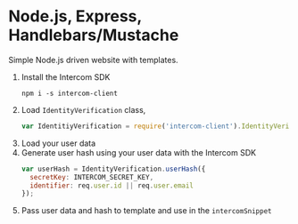 # Node.js, Express, Handlebars/Mustache

Simple Node.js driven website with templates.

1. Install the Intercom SDK
    ```
    npm i -s intercom-client
    ```
1. Load `IdentityVerification` class,
    ```js
    var IdentitiyVerification = require('intercom-client').IdentityVerification;
    ```
1. Load your user data
1. Generate user hash using your user data with the Intercom SDK
    ```js
    var userHash = IdentityVerification.userHash({
      secretKey: INTERCOM_SECRET_KEY,
      identifier: req.user.id || req.user.email
    });
    ```
1. Pass user data and hash to template and use in the `intercomSnippet`
